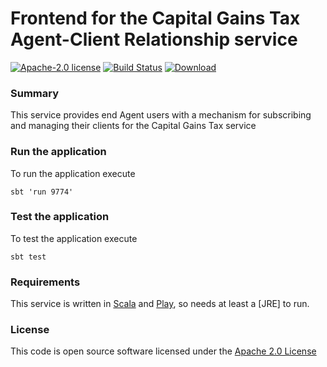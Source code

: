 # Frontend for the Capital Gains Tax Agent-Client Relationship service

[![Apache-2.0 license](http://img.shields.io/badge/license-Apache-brightgreen.svg)](http://www.apache.org/licenses/LICENSE-2.0.html) [![Build Status](https://travis-ci.org/hmrc/capital-gains-subscription-frontend.svg)](cgt-agent-client-relationships-frontend) [ ![Download](https://api.bintray.com/packages/hmrc/releases/cgt-agent-client-relationships-frontend/images/download.svg) ](https://bintray.com/hmrc/releases/cgt-agent-client-relationships-frontend/_latestVersion)

### Summary

This service provides end Agent users with a mechanism for subscribing and managing their clients for the Capital Gains Tax service

### Run the application

To run the application execute

```
sbt 'run 9774'
```

### Test the application

To test the application execute

```
sbt test
```

### Requirements

This service is written in [Scala](http://www.scala-lang.org/) and [Play](http://playframework.com/), so needs at least a [JRE] to run.

### License

This code is open source software licensed under the [Apache 2.0 License]("http://www.apache.org/licenses/LICENSE-2.0.html")